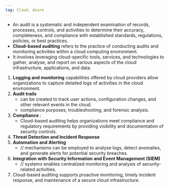 ```yaml
---
tag: Cloud, Azure
---
```

- An audit is a systematic and independent examination of records, processes, controls, and activities to determine their accuracy, completeness, and compliance with established standards, regulations, policies, or best practices.
- **Cloud-based auditing** refers to the practice of conducting audits and monitoring activities within a cloud computing environment. 
- It involves leveraging cloud-specific tools, services, and technologies to gather, analyse, and report on various aspects of the cloud infrastructure, applications, and data.
1. **Logging and monitoring** capabilities offered by cloud providers allow organizations to capture detailed logs of activities in the cloud environment.
2. **Audit trails** 
	- can be created to track user actions, configuration changes, and other relevant events in the cloud.
	- compliance purposes, troubleshooting, and forensic analysis.
3. **Compliance** : 
	- Cloud-based auditing helps organizations meet compliance and regulatory requirements by providing visibility and documentation of security controls.
4. **Threat Detection and Incident Response**
5. **Automation and Alerting** 
	- // mechanisms can be employed to analyse logs, detect anomalies, and generate alerts for potential security breaches.
6. **Integration with Security Information and Event Management (SIEM)** 
	- // systems enables centralized monitoring and analysis of security-related activities.
7. Cloud-based auditing supports proactive monitoring, timely incident response, and maintenance of a secure cloud infrastructure.
